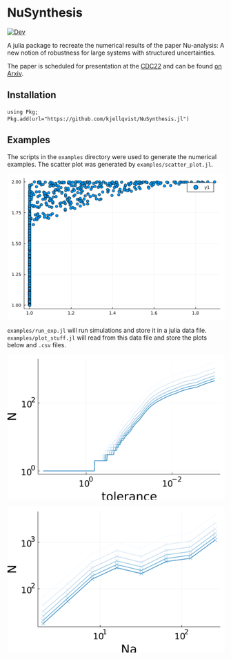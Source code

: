 # NuSynthesis

[![Dev](https://img.shields.io/badge/docs-dev-blue.svg)](https://kjellqvist.github.io/NuSynthesis.jl/dev)

A julia package to recreate the numerical results of the paper Nu-analysis: A new notion of robustness for large systems with structured uncertainties.

The paper is scheduled for presentation at the [CDC22](https://cdc2022.ieeecss.org/) and can be found [on Arxiv](https://arxiv.org/abs/2204.05359).

## Installation

```
using Pkg;
Pkg.add(url="https://github.com/kjellqvist/NuSynthesis.jl")
```

## Examples

The scripts in the `examples` directory were used to generate the numerical examples.
The scatter plot was generated by `examples/scatter_plot.jl`.

![scatter plot](./examples/scatter.png)

`examples/run_exp.jl` will run simulations and store it in a julia data file. 
`examples/plot_stuff.jl` will read from this data file and store the plots below and `.csv` files.

![simulation with fixed Na](./examples/fix_Na_128.png)

![simulation with fixed tolerance](./examples/fix_tol_e-3.png)
